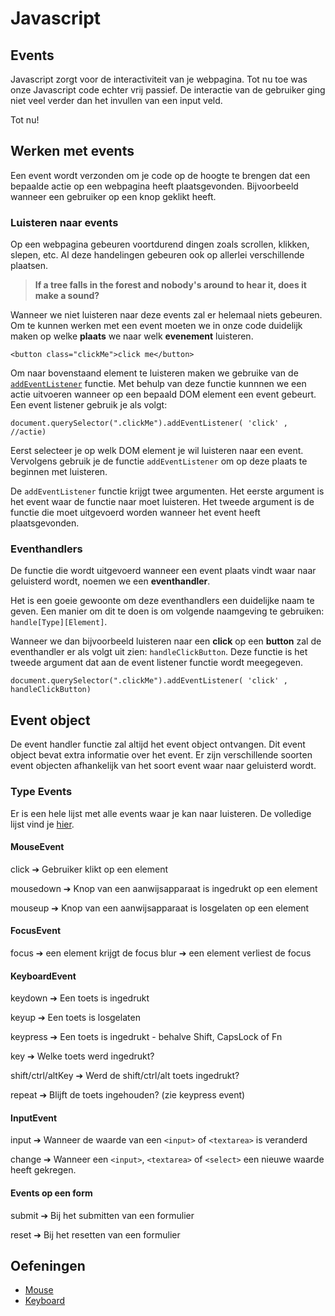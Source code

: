 # Javascript



## Events

Javascript zorgt voor de interactiviteit van je webpagina. Tot nu toe was onze Javascript code echter vrij passief. De interactie van de gebruiker ging niet veel verder dan het invullen van een input veld.

Tot nu!

## Werken met events

Een event wordt verzonden om je code op de hoogte te brengen dat een bepaalde actie op een webpagina heeft plaatsgevonden. 
Bijvoorbeeld wanneer een gebruiker op een knop geklikt heeft. 


### Luisteren naar events

Op een webpagina gebeuren voortdurend dingen zoals scrollen, klikken, slepen, etc. Al deze handelingen gebeuren ook op allerlei verschillende plaatsen.

> **If a tree falls in the forest and nobody's around to hear it, does it make a sound?**

Wanneer we niet luisteren naar deze events zal er helemaal niets gebeuren. Om te kunnen werken met een event moeten we in onze code duidelijk maken op welke **plaats** we naar welk **evenement** luisteren.

```
<button class="clickMe">click me</button>
```

Om naar bovenstaand element te luisteren maken we gebruike van de [`addEventListener`](https://developer.mozilla.org/en-US/docs/Web/API/EventTarget/addEventListener) functie. Met behulp van deze functie kunnnen we een actie uitvoeren wanneer op een bepaald DOM element een event gebeurt.
Een event listener gebruik je als volgt:

```
document.querySelector(".clickMe").addEventListener( 'click' , //actie)
```

Eerst selecteer je op welk DOM element je wil luisteren naar een event. Vervolgens gebruik je de functie `addEventListener` om op deze plaats te beginnen met luisteren.


De `addEventListener` functie krijgt twee argumenten. Het eerste argument is het event waar de functie naar moet luisteren. Het tweede argument is de functie die moet uitgevoerd worden wanneer het event heeft plaatsgevonden.


### Eventhandlers

De functie die wordt uitgevoerd wanneer een event plaats vindt waar naar geluisterd wordt, noemen we een **eventhandler**. 

Het is een goeie gewoonte om deze eventhandlers een duidelijke naam te geven. Een manier om dit te doen is om volgende naamgeving te gebruiken: `handle[Type][Element]`. 

Wanneer we dan bijvoorbeeld luisteren naar een **click** op een **button** zal de eventhandler er als volgt uit zien: `handleClickButton`. Deze functie is het tweede argument dat aan de event listener functie wordt meegegeven.

```
document.querySelector(".clickMe").addEventListener( 'click' , handleClickButton)
```


## Event object

De event handler functie zal altijd het event object ontvangen. Dit event object bevat extra informatie over het event. Er zijn verschillende soorten event objecten afhankelijk van het soort event waar naar geluisterd wordt.

### Type Events

Er is een hele lijst met alle events waar je kan naar luisteren. De volledige lijst vind je [hier](https://developer.mozilla.org/en-US/docs/Web/Events). 

#### MouseEvent

click ➔ Gebruiker klikt op een element

mousedown ➔ Knop van een aanwijsapparaat is ingedrukt op een element

mouseup ➔ Knop van een aanwijsapparaat is losgelaten op een element

#### FocusEvent

focus ➔ een element krijgt de focus
blur ➔ een element verliest de focus

#### KeyboardEvent

keydown ➔ Een toets is ingedrukt

keyup ➔ Een toets is losgelaten

keypress ➔ Een toets is ingedrukt - behalve Shift, CapsLock of Fn 

key ➔ Welke toets werd ingedrukt?

shift/ctrl/altKey ➔ Werd de shift/ctrl/alt toets ingedrukt?

repeat ➔ Blijft de toets ingehouden? (zie keypress event)

#### InputEvent

input ➔ Wanneer de waarde van een `<input>` of `<textarea>` is veranderd

change ➔ Wanneer een `<input>`, `<textarea>` of `<select>` een nieuwe waarde heeft gekregen.


#### Events op een form


submit ➔ Bij het submitten van een formulier

reset ➔ Bij het resetten van een formulier
 

## Oefeningen

* [Mouse](./exerciseMouse.md)
* [Keyboard](./exerciseKeyboard.md)







